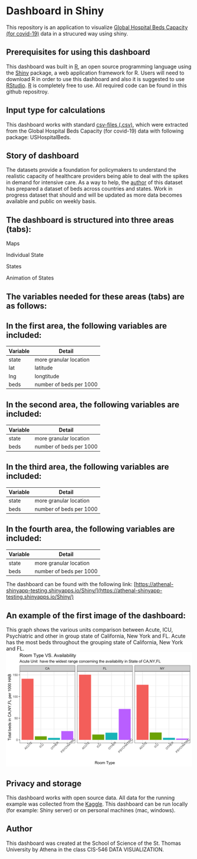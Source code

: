 # Dashboard in Shiny
This repository is an application to visualize [Global Hospital Beds Capacity (for covid-19)](https://www.kaggle.com/ikiulian/global-hospital-beds-capacity-for-covid19#hospital_beds_USA_v1.csv) data in a strucured way using shiny.

## Prerequisites for using this dashboard
This dashboard was built in [R](https://www.r-project.org/), an open source programming language using the [Shiny]((https://shiny.rstudio.com/)) package, a web application framework for R. Users will need to download R in order to use this dashboard and also it is suggested to use [RStudio](https://rstudio.com/). [R](https://www.r-project.org/) is completely free to use. All required code can be found in this github repositroy.

## Input type for calculations
This dashboard works with standard [csv-files (.csv)](/01_Data/USHospitalBeds.csv), which were extracted from the Global Hospital Beds Capacity (for covid-19) data with following package: USHospitalBeds. 

## Story of dashboard
The datasets provide a foundation for policymakers to understand the realistic capacity of healthcare providers being able to deal with the spikes in demand for intensive care. As a way to help, the [author](https://www.kaggle.com/ikiulian/global-hospital-beds-capacity-for-covid19#hospital_beds_USA_v1.csv) of this dataset has prepared a dataset of beds across countries and states. Work in progress dataset that should and will be updated as more data becomes available and public on weekly basis.

## The dashboard is structured into three areas (tabs):

Maps

Individual State

States

Animation of States

## The variables needed for these areas (tabs) are as follows:
## In the first area, the following variables are included:
Variable | Detail
------------ | -------------
state | more granular location
lat | latitude
lng | longtitude
beds | number of beds per 1000

## In the second area, the following variables are included:
Variable | Detail
------------ | -------------
state | more granular location
beds | number of beds per 1000

## In the third area, the following variables are included:
Variable | Detail
------------ | -------------
state | more granular location
beds | number of beds per 1000

## In the fourth area, the following variables are included:
Variable | Detail
------------ | -------------
state | more granular location
beds | number of beds per 1000

The dashboard can be found with the following link:
[https://athenal-shinyapp-testing.shinyapps.io/Shiny/](https://athenal-shinyapp-testing.shinyapps.io/Shiny/)


## An example of the first image of the dashboard:

This graph shows the various units comparison between Acute, ICU, Psychiatric and other in group state of California, New York and FL. 
Acute has the most beds throughout the grouping state of California, New York and FL. 
![Tri State Graph](/03_images/6.png)

## Privacy and storage
This dashboard works with open source data. All data for the running example was collected from the [Kaggle](https://www.kaggle.com/).
This dashboard can be run locally (for example: Shiny server) or on personal machines (mac, windows).

## Author
This dashboard was created at the School of Science of the St. Thomas University by Athena in the class CIS-546 DATA VISUALIZATION.
